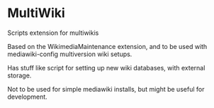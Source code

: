 MultiWiki
=========

Scripts extension for multiwikis

Based on the WikimediaMaintenance extension, and to be used with mediawiki-config
multiversion wiki setups.

Has stuff like script for setting up new wiki databases, with external storage.

Not to be used for simple mediawiki installs, but might be useful for development.
